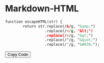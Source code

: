 # Markdown-HTML

```html
function escapeHTML(str) {
        return str.replace(/&/g, "&amp;")
                  .replace(/</g, "&lt;")
                  .replace(/>/g, "&gt;")
                  .replace(/"/g, "&quot;")
                  .replace(/'/g, "&#039;");
```

<button onclick="copyCode(this)">Copy Code</button>
<script>
function copyCode(btn) {
  var code = btn.previousElementSibling.innerText;
  navigator.clipboard.writeText(code).then(() => {
    alert('Code copied to clipboard!');
  });
}
</script>
